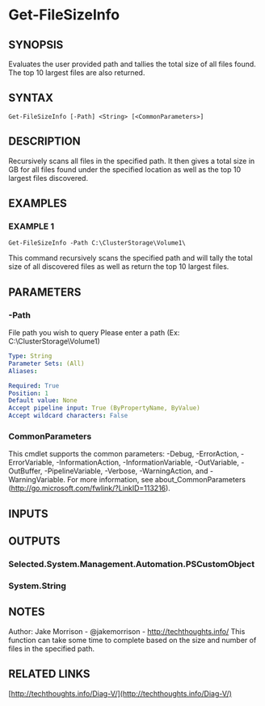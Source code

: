 ﻿---
external help file: Diag-V-help.xml
Module Name: Diag-V
online version: http://techthoughts.info/Diag-V/
schema: 2.0.0
---

# Get-FileSizeInfo

## SYNOPSIS
Evaluates the user provided path and tallies the total size of all files found.
The top 10 largest files are also returned.

## SYNTAX

```
Get-FileSizeInfo [-Path] <String> [<CommonParameters>]
```

## DESCRIPTION
Recursively scans all files in the specified path.
It then gives a total size in GB for all files found under the specified location as well as the top 10 largest files discovered.

## EXAMPLES

### EXAMPLE 1
```
Get-FileSizeInfo -Path C:\ClusterStorage\Volume1\
```

This command recursively scans the specified path and will tally the total size of all discovered files as well as return the top 10 largest files.

## PARAMETERS

### -Path
File path you wish to query
Please enter a path (Ex: C:\ClusterStorage\Volume1)

```yaml
Type: String
Parameter Sets: (All)
Aliases:

Required: True
Position: 1
Default value: None
Accept pipeline input: True (ByPropertyName, ByValue)
Accept wildcard characters: False
```

### CommonParameters
This cmdlet supports the common parameters: -Debug, -ErrorAction, -ErrorVariable, -InformationAction, -InformationVariable, -OutVariable, -OutBuffer, -PipelineVariable, -Verbose, -WarningAction, and -WarningVariable.
For more information, see about_CommonParameters (http://go.microsoft.com/fwlink/?LinkID=113216).

## INPUTS

## OUTPUTS

### Selected.System.Management.Automation.PSCustomObject
### System.String
## NOTES
Author: Jake Morrison - @jakemorrison - http://techthoughts.info/
This function can take some time to complete based on the size and number of files in the specified path.

## RELATED LINKS

[http://techthoughts.info/Diag-V/](http://techthoughts.info/Diag-V/)




